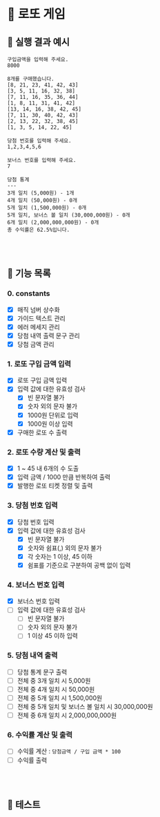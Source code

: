 # 🎰 로또 게임

## 🚀 실행 결과 예시

```
구입금액을 입력해 주세요.
8000

8개를 구매했습니다.
[8, 21, 23, 41, 42, 43]
[3, 5, 11, 16, 32, 38]
[7, 11, 16, 35, 36, 44]
[1, 8, 11, 31, 41, 42]
[13, 14, 16, 38, 42, 45]
[7, 11, 30, 40, 42, 43]
[2, 13, 22, 32, 38, 45]
[1, 3, 5, 14, 22, 45]

당첨 번호를 입력해 주세요.
1,2,3,4,5,6

보너스 번호를 입력해 주세요.
7

당첨 통계
---
3개 일치 (5,000원) - 1개
4개 일치 (50,000원) - 0개
5개 일치 (1,500,000원) - 0개
5개 일치, 보너스 볼 일치 (30,000,000원) - 0개
6개 일치 (2,000,000,000원) - 0개
총 수익률은 62.5%입니다.
```

<br /><br />

## 🚀 기능 목록

### 0. constants

- [x] 매직 넘버 상수화
- [x] 가이드 텍스트 관리
- [x] 에러 메세지 관리
- [x] 당첨 내역 출력 문구 관리
- [x] 당첨 금액 관리

### 1. 로또 구입 금액 입력

- [x] 로또 구입 금액 입력
- [x] 입력 값에 대한 유효성 검사
  - [x] 빈 문자열 불가
  - [x] 숫자 외의 문자 불가
  - [x] 1000원 단위로 입력
  - [x] 1000원 이상 입력
- [x] 구매한 로또 수 출력

### 2. 로또 수량 계산 및 출력

- [x] 1 ~ 45 내 6개의 수 도출
- [x] 입력 금액 / 1000 만큼 반복하여 출력
- [x] 발행한 로또 티켓 정렬 및 출력

### 3. 당첨 번호 입력

- [x] 당첨 번호 입력
- [x] 입력 값에 대한 유효성 검사
  - [x] 빈 문자열 불가
  - [x] 숫자와 쉼표(,) 외의 문자 불가
  - [x] 각 숫자는 1 이상, 45 이하
  - [x] 쉼표를 기준으로 구분하여 공백 없이 입력

### 4. 보너스 번호 입력

- [x] 보너스 번호 입력
- [ ] 입력 값에 대한 유효성 검사
  - [ ] 빈 문자열 불가
  - [ ] 숫자 외의 문자 불가
  - [ ] 1 이상 45 이하 입력

### 5. 당첨 내역 출력

- [ ] 당첨 통계 문구 출력
- [ ] 전체 중 3개 일치 시 5,000원
- [ ] 전체 중 4개 일치 시 50,000원
- [ ] 전체 중 5개 일치 시 1,500,000원
- [ ] 전체 중 5개 일치 및 보너스 볼 일치 시 30,000,000원
- [ ] 전체 중 6개 일치 시 2,000,000,000원

### 6. 수익률 계산 및 출력

- [ ] 수익률 계산 : `당첨금액 / 구입 금액 * 100`
- [ ] 수익률 출력

<br /><br />

## 🚀 테스트
